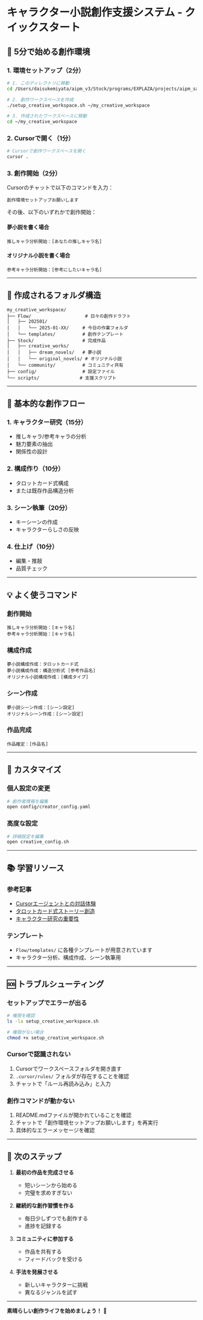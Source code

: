 # キャラクター小説創作支援システム - クイックスタート

## 🚀 5分で始める創作環境

### 1. 環境セットアップ（2分）

```bash
# 1. このディレクトリに移動
cd /Users/daisukemiyata/aipm_v3/Stock/programs/EXPLAZA/projects/aipm_saas/dev/character_novel_v0

# 2. 創作ワークスペースを作成
./setup_creative_workspace.sh ~/my_creative_workspace

# 3. 作成されたワークスペースに移動
cd ~/my_creative_workspace
```

### 2. Cursorで開く（1分）

```bash
# Cursorで創作ワークスペースを開く
cursor .
```

### 3. 創作開始（2分）

Cursorのチャットで以下のコマンドを入力：

```
創作環境セットアップお願いします
```

その後、以下のいずれかで創作開始：

#### 夢小説を書く場合
```
推しキャラ分析開始：[あなたの推しキャラ名]
```

#### オリジナル小説を書く場合
```
参考キャラ分析開始：[参考にしたいキャラ名]
```

---

## 📁 作成されるフォルダ構造

```
my_creative_workspace/
├── Flow/                    # 日々の創作ドラフト
│   ├── 202501/
│   │   └── 2025-01-XX/     # 今日の作業フォルダ
│   └── templates/          # 創作テンプレート
├── Stock/                  # 完成作品
│   ├── creative_works/
│   │   ├── dream_novels/   # 夢小説
│   │   └── original_novels/ # オリジナル小説
│   └── community/          # コミュニティ共有
├── config/                 # 設定ファイル
└── scripts/               # 支援スクリプト
```

---

## 🎯 基本的な創作フロー

### 1. キャラクター研究（15分）
- 推しキャラ/参考キャラの分析
- 魅力要素の抽出
- 関係性の設計

### 2. 構成作り（10分）
- タロットカード式構成
- または既存作品構造分析

### 3. シーン執筆（20分）
- キーシーンの作成
- キャラクターらしさの反映

### 4. 仕上げ（10分）
- 編集・推敲
- 品質チェック

---

## 💡 よく使うコマンド

### 創作開始
```
推しキャラ分析開始：[キャラ名]
参考キャラ分析開始：[キャラ名]
```

### 構成作成
```
夢小説構成作成：タロットカード式
夢小説構成作成：構造分析式 [参考作品名]
オリジナル小説構成作成：[構成タイプ]
```

### シーン作成
```
夢小説シーン作成：[シーン設定]
オリジナルシーン作成：[シーン設定]
```

### 作品完成
```
作品確定：[作品名]
```

---

## 🔧 カスタマイズ

### 個人設定の変更
```bash
# 創作者情報を編集
open config/creator_config.yaml
```

### 高度な設定
```bash
# 詳細設定を編集
open creative_config.sh
```

---

## 📚 学習リソース

### 参考記事
- [Cursorエージェントとの対話体験](https://note.com/miyatad/n/nae304a0024af)
- [タロットカード式ストーリー創造](https://note.com/miyatad/n/nb0410299ed61)
- [キャラクター研究の重要性](https://note.com/shinmachi_kei/n/n8f57ba2f2ff6)

### テンプレート
- `Flow/templates/` に各種テンプレートが用意されています
- キャラクター分析、構成作成、シーン執筆用

---

## 🆘 トラブルシューティング

### セットアップでエラーが出る
```bash
# 権限を確認
ls -la setup_creative_workspace.sh

# 権限がない場合
chmod +x setup_creative_workspace.sh
```

### Cursorで認識されない
1. Cursorでワークスペースフォルダを開き直す
2. `.cursor/rules/` フォルダが存在することを確認
3. チャットで「ルール再読み込み」と入力

### 創作コマンドが動かない
1. README.mdファイルが開かれていることを確認
2. チャットで「創作環境セットアップお願いします」を再実行
3. 具体的なエラーメッセージを確認

---

## 🎉 次のステップ

1. **最初の作品を完成させる**
   - 短いシーンから始める
   - 完璧を求めすぎない

2. **継続的な創作習慣を作る**
   - 毎日少しずつでも創作する
   - 進捗を記録する

3. **コミュニティに参加する**
   - 作品を共有する
   - フィードバックを受ける

4. **手法を発展させる**
   - 新しいキャラクターに挑戦
   - 異なるジャンルを試す

---

**素晴らしい創作ライフを始めましょう！** 🌟 